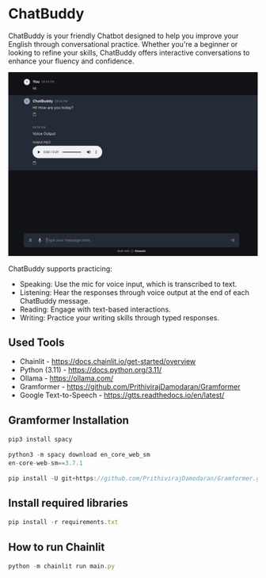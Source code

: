 # ChatBuddy

ChatBuddy is your friendly Chatbot designed to help you improve your English through conversational practice. Whether you're a beginner or looking to refine your skills, ChatBuddy offers interactive conversations to enhance your fluency and confidence.

![alt text](img/example.png)

ChatBuddy supports practicing:

* Speaking: Use the mic for voice input, which is transcribed to text.
* Listening: Hear the responses through voice output at the end of each ChatBuddy message.
* Reading: Engage with text-based interactions.
* Writing: Practice your writing skills through typed responses.

## Used Tools

- Chainlit - https://docs.chainlit.io/get-started/overview
- Python (3.11) - https://docs.python.org/3.11/
- Ollama - https://ollama.com/
- Gramformer - https://github.com/PrithivirajDamodaran/Gramformer
- Google Text-to-Speech - https://gtts.readthedocs.io/en/latest/

## Gramformer Installation

```js
pip3 install spacy
```

```js
python3 -m spacy download en_core_web_sm
en-core-web-sm==3.7.1
```

```js
pip install -U git+https://github.com/PrithivirajDamodaran/Gramformer.git
```

## Install required libraries

```js
pip install -r requirements.txt
```

## How to run Chainlit

```js
python -m chainlit run main.py
```


